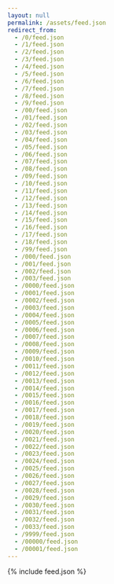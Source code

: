 ```yaml
---
layout: null
permalink: /assets/feed.json
redirect_from:
  - /0/feed.json
  - /1/feed.json
  - /2/feed.json
  - /3/feed.json
  - /4/feed.json
  - /5/feed.json
  - /6/feed.json
  - /7/feed.json
  - /8/feed.json
  - /9/feed.json
  - /00/feed.json
  - /01/feed.json
  - /02/feed.json
  - /03/feed.json
  - /04/feed.json
  - /05/feed.json
  - /06/feed.json
  - /07/feed.json
  - /08/feed.json
  - /09/feed.json
  - /10/feed.json
  - /11/feed.json
  - /12/feed.json
  - /13/feed.json
  - /14/feed.json
  - /15/feed.json
  - /16/feed.json
  - /17/feed.json
  - /18/feed.json
  - /99/feed.json
  - /000/feed.json
  - /001/feed.json
  - /002/feed.json
  - /003/feed.json
  - /0000/feed.json
  - /0001/feed.json
  - /0002/feed.json
  - /0003/feed.json
  - /0004/feed.json
  - /0005/feed.json
  - /0006/feed.json
  - /0007/feed.json
  - /0008/feed.json
  - /0009/feed.json
  - /0010/feed.json
  - /0011/feed.json
  - /0012/feed.json
  - /0013/feed.json
  - /0014/feed.json
  - /0015/feed.json
  - /0016/feed.json
  - /0017/feed.json
  - /0018/feed.json
  - /0019/feed.json
  - /0020/feed.json
  - /0021/feed.json
  - /0022/feed.json
  - /0023/feed.json
  - /0024/feed.json
  - /0025/feed.json
  - /0026/feed.json
  - /0027/feed.json
  - /0028/feed.json
  - /0029/feed.json
  - /0030/feed.json
  - /0031/feed.json
  - /0032/feed.json
  - /0033/feed.json
  - /9999/feed.json
  - /00000/feed.json
  - /00001/feed.json
---
```

{% include feed.json %}
